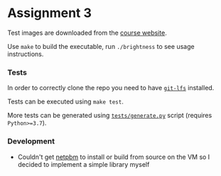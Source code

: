 # Assignment 3

Test images are downloaded from the [course website](https://students.mimuw.edu.pl/~zbyszek/asm/image/).

Use `make` to build the executable, run `./brightness` to see usage instructions.

### Tests

In order to correctly clone the repo
you need to have [`git-lfs`](https://git-lfs.github.com/) installed.

Tests can be executed using `make test`.

More tests can be generated using [`tests/generate.py`](tests/generate.py)
script (requires `Python>=3.7`).

### Development

- Couldn't get [netpbm](<(http://netpbm.sourceforge.net/doc/)>) to install
  or build from source on the VM so I decided to implement a simple library myself
